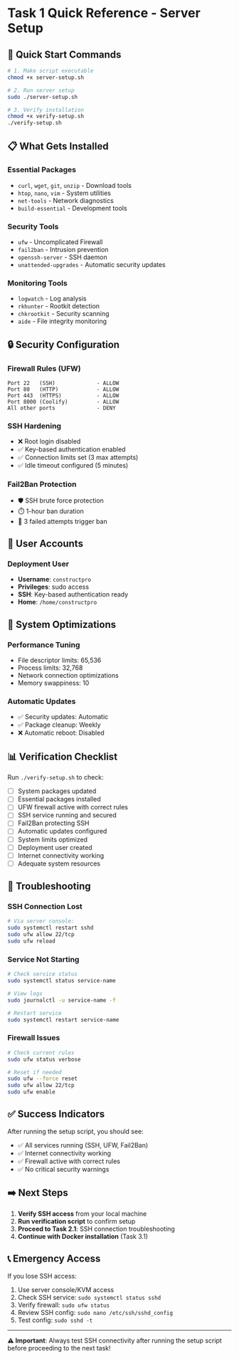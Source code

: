 # Task 1 Quick Reference - Server Setup

## 🚀 Quick Start Commands

```bash
# 1. Make script executable
chmod +x server-setup.sh

# 2. Run server setup
sudo ./server-setup.sh

# 3. Verify installation
chmod +x verify-setup.sh
./verify-setup.sh
```

## 📋 What Gets Installed

### Essential Packages
- `curl`, `wget`, `git`, `unzip` - Download tools
- `htop`, `nano`, `vim` - System utilities
- `net-tools` - Network diagnostics
- `build-essential` - Development tools

### Security Tools
- `ufw` - Uncomplicated Firewall
- `fail2ban` - Intrusion prevention
- `openssh-server` - SSH daemon
- `unattended-upgrades` - Automatic security updates

### Monitoring Tools
- `logwatch` - Log analysis
- `rkhunter` - Rootkit detection
- `chkrootkit` - Security scanning
- `aide` - File integrity monitoring

## 🔒 Security Configuration

### Firewall Rules (UFW)
```
Port 22   (SSH)             - ALLOW
Port 80   (HTTP)            - ALLOW  
Port 443  (HTTPS)           - ALLOW
Port 8000 (Coolify)         - ALLOW
All other ports             - DENY
```

### SSH Hardening
- ❌ Root login disabled
- ✅ Key-based authentication enabled
- ✅ Connection limits set (3 max attempts)
- ✅ Idle timeout configured (5 minutes)

### Fail2Ban Protection
- 🛡️ SSH brute force protection
- ⏱️ 1-hour ban duration
- 🔢 3 failed attempts trigger ban

## 👤 User Accounts

### Deployment User
- **Username**: `constructpro`
- **Privileges**: sudo access
- **SSH**: Key-based authentication ready
- **Home**: `/home/constructpro`

## 🔧 System Optimizations

### Performance Tuning
- File descriptor limits: 65,536
- Process limits: 32,768
- Network connection optimizations
- Memory swappiness: 10

### Automatic Updates
- ✅ Security updates: Automatic
- ✅ Package cleanup: Weekly
- ❌ Automatic reboot: Disabled

## 📊 Verification Checklist

Run `./verify-setup.sh` to check:

- [ ] System packages updated
- [ ] Essential packages installed
- [ ] UFW firewall active with correct rules
- [ ] SSH service running and secured
- [ ] Fail2Ban protecting SSH
- [ ] Automatic updates configured
- [ ] System limits optimized
- [ ] Deployment user created
- [ ] Internet connectivity working
- [ ] Adequate system resources

## 🚨 Troubleshooting

### SSH Connection Lost
```bash
# Via server console:
sudo systemctl restart sshd
sudo ufw allow 22/tcp
sudo ufw reload
```

### Service Not Starting
```bash
# Check service status
sudo systemctl status service-name

# View logs
sudo journalctl -u service-name -f

# Restart service
sudo systemctl restart service-name
```

### Firewall Issues
```bash
# Check current rules
sudo ufw status verbose

# Reset if needed
sudo ufw --force reset
sudo ufw allow 22/tcp
sudo ufw enable
```

## ✅ Success Indicators

After running the setup script, you should see:
- ✅ All services running (SSH, UFW, Fail2Ban)
- ✅ Internet connectivity working
- ✅ Firewall active with correct rules
- ✅ No critical security warnings

## ➡️ Next Steps

1. **Verify SSH access** from your local machine
2. **Run verification script** to confirm setup
3. **Proceed to Task 2.1**: SSH connection troubleshooting
4. **Continue with Docker installation** (Task 3.1)

## 📞 Emergency Access

If you lose SSH access:
1. Use server console/KVM access
2. Check SSH service: `sudo systemctl status sshd`
3. Verify firewall: `sudo ufw status`
4. Review SSH config: `sudo nano /etc/ssh/sshd_config`
5. Test config: `sudo sshd -t`

---

**⚠️ Important**: Always test SSH connectivity after running the setup script before proceeding to the next task!